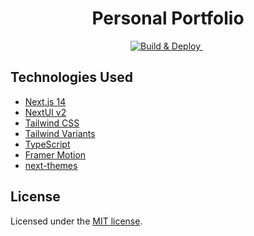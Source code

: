 <h1 align="center">Personal Portfolio</h1>

<p align="center">
  <a href="https://github.com/puneetkakkar/puneetkakkar.github.io/actions/workflows/deploy.yml">
    <img src="https://github.com/puneetkakkar/puneetkakkar.github.io/actions/workflows/deploy.yml/badge.svg?branch=main" alt="Build & Deploy" />
  </a>&nbsp;
</p>

## Technologies Used

- [Next.js 14](https://nextjs.org/docs/getting-started)
- [NextUI v2](https://nextui.org/)
- [Tailwind CSS](https://tailwindcss.com/)
- [Tailwind Variants](https://tailwind-variants.org)
- [TypeScript](https://www.typescriptlang.org/)
- [Framer Motion](https://www.framer.com/motion/)
- [next-themes](https://github.com/pacocoursey/next-themes)

## License

Licensed under the [MIT license](https://github.com/nextui-org/next-app-template/blob/main/LICENSE).
